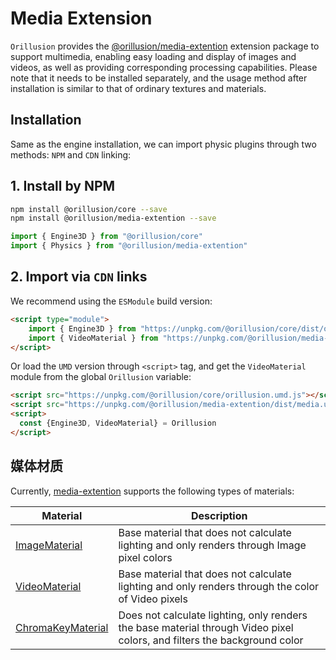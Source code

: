 # Media Extension

`Orillusion` provides the [@orillusion/media-extention](/media-extention/) extension package to support multimedia, enabling easy loading and display of images and videos, as well as providing corresponding processing capabilities. Please note that it needs to be installed separately, and the usage method after installation is similar to that of ordinary textures and materials.

## Installation
Same as the engine installation, we can import physic plugins through two methods: `NPM` and `CDN` linking:

## 1. Install by NPM
```bash
npm install @orillusion/core --save
npm install @orillusion/media-extention --save
```
```ts
import { Engine3D } from "@orillusion/core"
import { Physics } from "@orillusion/media-extention"
```

## 2. Import via `CDN` links
We recommend using the `ESModule` build version:
```html
<script type="module">
    import { Engine3D } from "https://unpkg.com/@orillusion/core/dist/orillusion.es.js"
    import { VideoMaterial } from "https://unpkg.com/@orillusion/media-extention/dist/media.es.js"
</script>
```

Or load the `UMD` version through `<script>` tag, and get the `VideoMaterial` module from the global `Orillusion` variable:
```html
<script src="https://unpkg.com/@orillusion/core/orillusion.umd.js"></script>
<script src="https://unpkg.com/@orillusion/media-extention/dist/media.umd.js"></script>
<script>
  const {Engine3D, VideoMaterial} = Orillusion
</script>
```

## 媒体材质
Currently, [media-extention](/media-extention/) supports the following types of materials:

| Material | Description |
| --- | --- |
| [ImageMaterial](/media-extention/classes/ImageMaterial.md) | Base material that does not calculate lighting and only renders through Image pixel colors |
| [VideoMaterial](/media-extention/classes/VideoMaterial.md) | Base material that does not calculate lighting and only renders through the color of Video pixels |
| [ChromaKeyMaterial](/media-extention/classes/ChromaKeyMaterial.md) | Does not calculate lighting, only renders the base material through Video pixel colors, and filters the background color |
